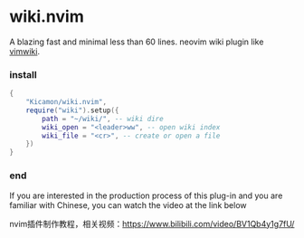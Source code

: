 # wiki.nvim
A blazing fast and minimal less than 60 lines. neovim wiki plugin like [vimwiki](https://github.com/vimwiki/vimwiki).

### install
```lua
{
    "Kicamon/wiki.nvim",
    require("wiki").setup({
        path = "~/wiki/", -- wiki dire
        wiki_open = "<leader>ww", -- open wiki index
        wiki_file = "<cr>", -- create or open a file
    })
}
```

### end

If you are interested in the production process of this plug-in and you are familiar with Chinese, you can watch the video at the link below

nvim插件制作教程，相关视频：https://www.bilibili.com/video/BV1Qb4y1g7fU/
